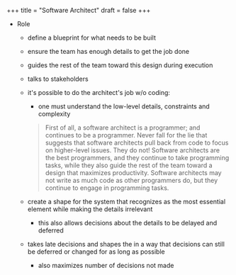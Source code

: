 +++
title = "Software Architect"
draft = false
+++

-   Role
    -   define a blueprint for what needs to be built

    -   ensure the team has enough details to get the job done

    -   guides the rest of the team toward this design during execution

    -   talks to stakeholders

    -   it's possible to do the architect's job w/o coding:

        -   one must understand the low-level details, constraints and complexity

        > First of all, a software architect is a programmer; and continues to be a programmer. Never fall for the lie that suggests that software architects pull back from code to focus on higher-level issues. They do not! Software architects are the best programmers, and they continue to take programming tasks, while they also guide the rest of the team toward a design that maximizes productivity. Software architects may not write as much code as other programmers do, but they continue to engage in programming tasks.

    -   create a shape for the system that recognizes as the most essential element while making the details irrelevant
        -   this also allows decisions about the details to be delayed and deferred

    -   takes late decisions and shapes the in a way that decisions can still be deferred or changed for as long as possible
        -   also maximizes number of decisions not made